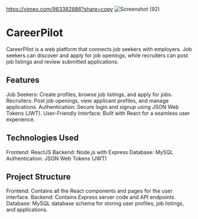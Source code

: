 https://vimeo.com/983382886?share=copy
![Screenshot (92)](https://github.com/user-attachments/assets/f6ec85b9-def9-47b4-91a5-622284269959)


# CareerPilot
CareerPilot is a web platform that connects job seekers with employers. Job seekers can discover and apply for job openings, while recruiters can post job listings and review submitted applications.

## Features
  Job Seekers: Create profiles, browse job listings, and apply for jobs.
  Recruiters: Post job openings, view applicant profiles, and manage applications.
  Authentication: Secure login and signup using JSON Web Tokens (JWT).
  User-Friendly Interface: Built with React for a seamless user experience.
  
## Technologies Used
  Frontend: ReactJS
  Backend: Node.js with Express
  Database: MySQL
  Authentication: JSON Web Tokens (JWT)


##  Project Structure
Frontend: Contains all the React components and pages for the user interface.
Backend: Contains Express server code and API endpoints.
Database: MySQL database schema for storing user profiles, job listings, and applications.
 
 
